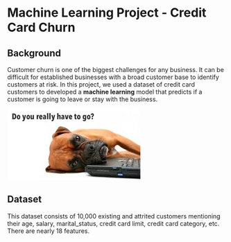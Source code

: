 # Machine Learning Project - Credit Card Churn

## Background

Customer churn is one of the biggest challenges for any business. It can be difficult for established businesses with a broad customer base to identify customers at risk. In this project, we used a dataset of credit card customers to developed a **machine learning** model that predicts if a customer is going to leave or stay with the business.

![dog](Images/have_to_go.jpg)

## Dataset

This dataset consists of 10,000 existing and attrited customers mentioning their age, salary, marital_status, credit card limit, credit card category, etc. There are nearly 18 features.
